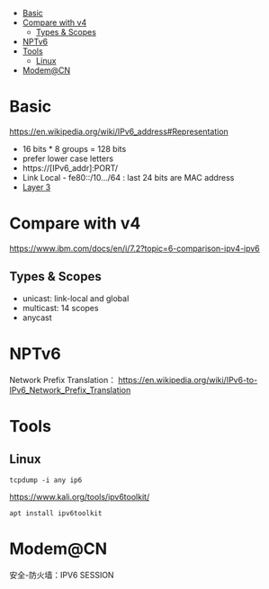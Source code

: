 - [Basic](#basic)
- [Compare with v4](#compare-with-v4)
    - [Types \& Scopes](#types--scopes)
- [NPTv6](#nptv6)
- [Tools](#tools)
    - [Linux](#linux)
- [Modem@CN](#modemcn)

# Basic
https://en.wikipedia.org/wiki/IPv6_address#Representation

- 16 bits * 8 groups = 128 bits
- prefer lower case letters
- https://[IPv6_addr]:PORT/
- Link Local - fe80::/10.../64 : last 24 bits are MAC address
- [Layer 3](/nw/L3/#ipv6-packet)

# Compare with v4
https://www.ibm.com/docs/en/i/7.2?topic=6-comparison-ipv4-ipv6

## Types & Scopes
- unicast: link-local and global
- multicast: 14 scopes
- anycast

# NPTv6
Network Prefix Translation： https://en.wikipedia.org/wiki/IPv6-to-IPv6_Network_Prefix_Translation

# Tools
## Linux

    tcpdump -i any ip6

https://www.kali.org/tools/ipv6toolkit/

    apt install ipv6toolkit

# Modem@CN
安全-防火墙：IPV6 SESSION